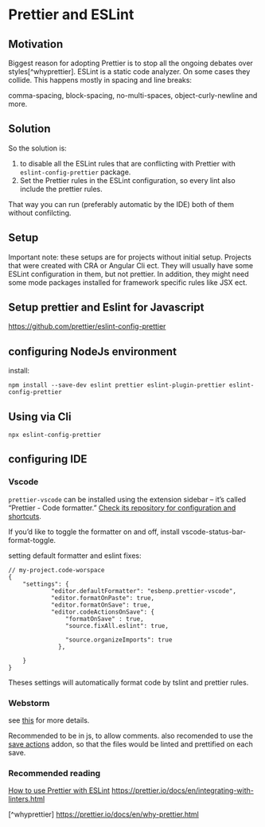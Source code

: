 # Prettier and ESLint

## Motivation

Biggest reason for adopting Prettier is to stop all the ongoing debates over styles[^whyprettier].
ESLint is a static code analyzer. On some cases they collide. This happens mostly in spacing and line breaks:

comma-spacing, block-spacing, no-multi-spaces, object-curly-newline
and more.

## Solution

So the solution is:
1. to disable all the ESLint rules that are conflicting with Prettier with  ``eslint-config-prettier`` package.
2. Set the Prettier rules in the ESLint configuration, so every lint also include the prettier rules. 

That way you can run (preferably automatic by the IDE) both of them without confilcting. 

## Setup

Important note: these setups are for projects without initial setup. Projects that were created with CRA or Angular Cli ect. They will usually have some ESLint configuration in them, but not prettier. In addition, they might need some mode packages installed for framework specific rules like JSX ect.

## Setup prettier and Eslint for Javascript

https://github.com/prettier/eslint-config-prettier

## configuring NodeJs environment

install:

```
npm install --save-dev eslint prettier eslint-plugin-prettier eslint-config-prettier
```

## Using via Cli

```
npx eslint-config-prettier
```

## configuring IDE

### Vscode

`prettier-vscode` can be installed using the extension sidebar – it’s called “Prettier - Code formatter.” [Check its repository for configuration and shortcuts](https://github.com/prettier/prettier-vscode).

If you’d like to toggle the formatter on and off, install vscode-status-bar-format-toggle.

setting default formatter and eslint fixes:

```
// my-project.code-worspace
{
	"settings": {
			"editor.defaultFormatter": "esbenp.prettier-vscode",
			"editor.formatOnPaste": true,
			"editor.formatOnSave": true,
			"editor.codeActionsOnSave": {
				"formatOnSave" : true,
				"source.fixAll.eslint": true,

				"source.organizeImports": true
			  },

	}
}
```

Theses settings will automatically format code by tslint and prettier rules.

### Webstorm

see [this](https://prettier.io/docs/en/webstorm.html) for more details.

Recommended to be in js, to allow comments.
also recomended to use the [save actions](https://plugins.jetbrains.com/plugin/7642-save-actions) addon, so that the files would be linted and prettified on each save.

### Recommended reading

[How to use Prettier with ESLint](https://www.robinwieruch.de/prettier-eslint/)
https://prettier.io/docs/en/integrating-with-linters.html

[^whyprettier] https://prettier.io/docs/en/why-prettier.html
